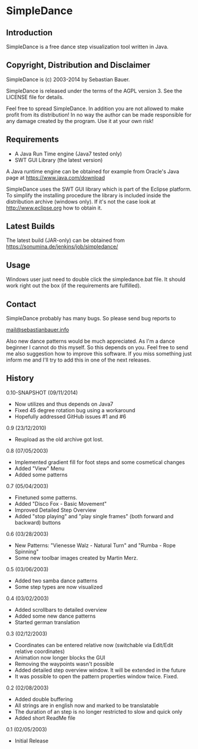 SimpleDance
===========

Introduction
------------

SimpleDance is a free dance step visualization tool written in Java.

Copyright, Distribution and Disclaimer
--------------------------------------

SimpleDance is (c) 2003-2014 by Sebastian Bauer.

SimpleDance is released under the terms of the AGPL version 3.
See the LICENSE file for details.

Feel free to spread SimpleDance. In addition you are not allowed
to make profit from its distribution! In no way the author can be
made responsible for any damage created by the program. Use it at
your own risk!

Requirements
------------

 - A Java Run Time engine (Java7 tested only)
 - SWT GUI Library (the latest version)

A Java runtime engine can be obtained for example from
Oracle's Java page at
 https://www.java.com/download

SimpleDance uses the SWT GUI library which is part of the Eclipse
platform. To simplify the installing procedure the library is included
inside the distribution archive (windows only). If it's not the case
look at http://www.eclipse.org how to obtain it.

Latest Builds
-------------

The latest build (JAR-only) can be obtained from
 https://sonumina.de/jenkins/job/simpledance/

Usage
-----
Windows user just need to double click the simpledance.bat file. It
should work right out the box (if the requirements are fulfilled).


Contact
-------
SimpleDance probably has many bugs. So please send bug reports to

 [mail@sebastianbauer.info](mailto:mail@sebastianbauer.info)

Also new dance patterns would be much appreciated. As I'm a dance
beginner I cannot do this myself. So this depends on you.
Feel free to send me also suggestion how to improve this software.
If you miss something just inform me and I'll try to add this in
one of the next releases.

History
-------

0.10-SNAPSHOT (09/11/2014)

 - Now utilizes and thus depends on Java7
 - Fixed 45 degree rotation bug using a workaround
 - Hopefully addressed GitHub issues #1 and #6

0.9 (23/12/2010)

 - Reupload as the old archive got lost.

0.8 (07/05/2003)

 - Implemented gradient fill for foot steps and some cosmetical changes
 - Added "View" Menu
 - Added some patterns

0.7 (05/04/2003)

 - Finetuned some patterns.
 - Added "Disco Fox - Basic Movement"
 - Improved Detailed Step Overview
 - Added "stop playing" and "play single frames" (both forward and
   backward) buttons

0.6 (03/28/2003)

 - New Patterns: "Vienesse Walz - Natural Turn" and "Rumba - Rope Spinning"
 - Some new toolbar images created by Martin Merz.

0.5 (03/06/2003)

 - Added two samba dance patterns
 - Some step types are now visualized

0.4 (03/02/2003)

 - Added scrollbars to detailed overview
 - Added some new dance patterns
 - Started german translation

0.3 (02/12/2003)

 - Coordinates can be entered relative now
   (switchable via Edit/Edit relative coordinates)
 - Animation now longer blocks the GUI
 - Removing the waypoints wasn't possible
 - Added detailed step overview window. It will be extended in
   the future
 - It was possible to open the pattern properties window twice.
   Fixed.

0.2 (02/08/2003)

 - Added double buffering
 - All strings are in english now and marked to be translatable
 - The duration of an step is no longer restricted to slow and quick only
 - Added short ReadMe file

0.1 (02/05/2003)

 - Initial Release

